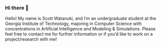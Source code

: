 ### Hi there 👋

Hello! My name is Scott Watanuki, and I’m an undergraduate student at the Georgia Institute of Technology, majoring in Computer Science with concentrations in Artificial Intelligence and Modeling & Simulations.
Please feel free to contact me for further information or if you’d like to work on a project/research with me!
